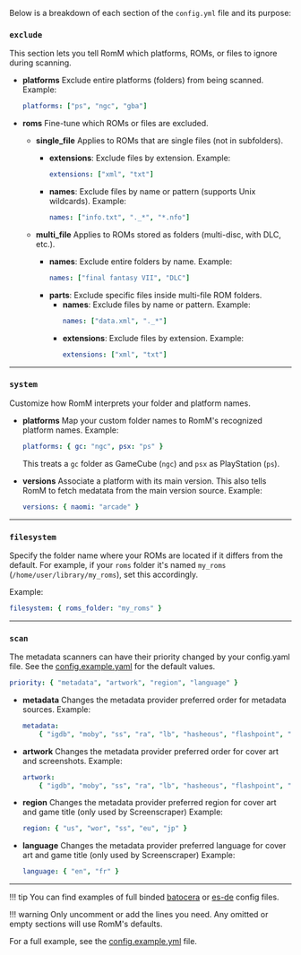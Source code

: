 <!-- trunk-ignore-all(markdownlint/MD033) -->
<!-- trunk-ignore-all(markdownlint/MD041) -->

Below is a breakdown of each section of the `config.yml` file and its purpose:

### `exclude`

This section lets you tell RomM which platforms, ROMs, or files to ignore during scanning.

- **platforms**
  Exclude entire platforms (folders) from being scanned.
  Example:

    ```yaml
    platforms: ["ps", "ngc", "gba"]
    ```

- **roms**
  Fine-tune which ROMs or files are excluded.

    - **single_file**
      Applies to ROMs that are single files (not in subfolders).

        - **extensions**: Exclude files by extension.
          Example:
            ```yaml
            extensions: ["xml", "txt"]
            ```
        - **names**: Exclude files by name or pattern (supports Unix wildcards).
          Example:
            ```yaml
            names: ["info.txt", "._*", "*.nfo"]
            ```

    - **multi_file**
      Applies to ROMs stored as folders (multi-disc, with DLC, etc.).
        - **names**: Exclude entire folders by name.
          Example:
            ```yaml
            names: ["final fantasy VII", "DLC"]
            ```
        - **parts**: Exclude specific files inside multi-file ROM folders.
            - **names**: Exclude files by name or pattern.
              Example:
                ```yaml
                names: ["data.xml", "._*"]
                ```
            - **extensions**: Exclude files by extension.
              Example:
                ```yaml
                extensions: ["xml", "txt"]
                ```

---

### `system`

Customize how RomM interprets your folder and platform names.

- **platforms**
  Map your custom folder names to RomM's recognized platform names.
  Example:

    ```yaml
    platforms: { gc: "ngc", psx: "ps" }
    ```

    This treats a `gc` folder as GameCube (`ngc`) and `psx` as PlayStation (`ps`).

- **versions**
  Associate a platform with its main version. This also tells RomM to fetch medatata from the main version source.
  Example:
    ```yaml
    versions: { naomi: "arcade" }
    ```

---

### `filesystem`

Specify the folder name where your ROMs are located if it differs from the default. For example, if your `roms` folder it's named `my_roms` (`/home/user/library/my_roms`), set this accordingly.

Example:

```yaml
filesystem: { roms_folder: "my_roms" }
```

---

### `scan`

The metadata scanners can have their priority changed by your config.yaml file. See the [config.example.yaml](https://github.com/rommapp/romm/blob/master/examples/config.example.yml) for the default values.

```yaml
priority: { "metadata", "artwork", "region", "language" }
```

- **metadata**
  Changes the metadata provider preferred order for metadata sources.
  Example:

    ```yaml
    metadata:
        { "igdb", "moby", "ss", "ra", "lb", "hasheous", "flashpoint", "hltb" }
    ```

- **artwork**
  Changes the metadata provider preferred order for cover art and screenshots.
  Example:

    ```yaml
    artwork:
        { "igdb", "moby", "ss", "ra", "lb", "hasheous", "flashpoint", "hltb" }
    ```

- **region**
  Changes the metadata provider preferred region for cover art and game title (only used by Screenscraper)
  Example:

    ```yaml
    region: { "us", "wor", "ss", "eu", "jp" }
    ```

- **language**
  Changes the metadata provider preferred language for cover art and game title (only used by Screenscraper)
  Example:
    ```yaml
    language: { "en", "fr" }
    ```

---

<!-- prettier-ignore -->
!!! tip
    You can find examples of full binded <a href="https://github.com/rommapp/romm/blob/master/examples/config.batocera-retrobat.yml" target="_blank" rel="noopener noreferrer">batocera</a> or <a href="https://github.com/rommapp/romm/blob/master/examples/config.es-de.example.yml" target="_blank" rel="noopener noreferrer">es-de</a> config files.

<!-- prettier-ignore -->
!!! warning
    Only uncomment or add the lines you need. Any omitted or empty sections will use RomM's defaults.

For a full example, see the <a href="https://github.com/rommapp/romm/blob/master/examples/config.example.yml" target="_blank" rel="noopener noreferrer">config.example.yml</a> file.
